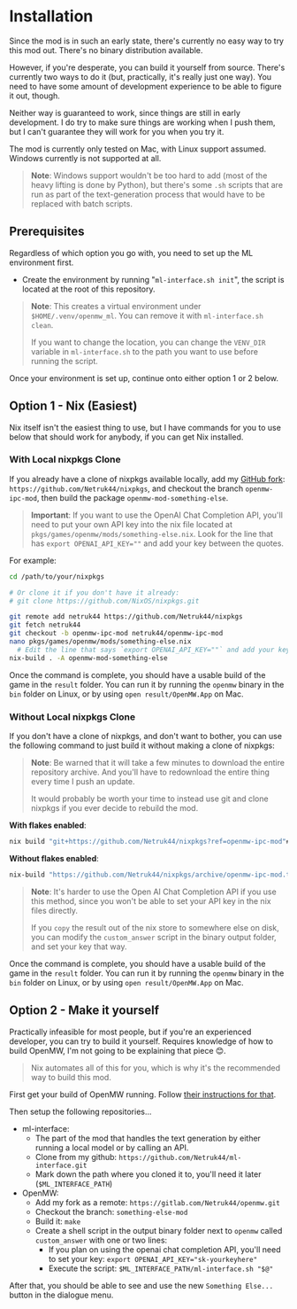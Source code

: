 # Installation

<!-- Hi there, this isn't really ready for general usage yet since it's so hacked together, but if you're reading this, maybe you want to give it a shot anyway? -->
Since the mod is in such an early state, there's currently no easy way to try this mod out. There's no binary distribution available.

However, if you're desperate, you can build it yourself from source. There's currently two ways to do it (but, practically, it's really just one way). You need to have some amount of development experience to be able to figure it out, though.

Neither way is guaranteed to work, since things are still in early development. I do try to make sure things are working when I push them, but I can't guarantee they will work for you when you try it.

The mod is currently only tested on Mac, with Linux support assumed. Windows currently is not supported at all.

> **Note**: Windows support wouldn't be too hard to add (most of the heavy lifting is done by Python), but there's some `.sh` scripts that are run as part of the text-generation process that would have to be replaced with batch scripts.

## Prerequisites
Regardless of which option you go with, you need to set up the ML environment first.

* Create the environment by running "`ml-interface.sh init`", the script is located at the root of this repository.

> **Note**: This creates a virtual environment under `$HOME/.venv/openmw_ml`. You can remove it with `ml-interface.sh clean`.
>
> If you want to change the location, you can change the `VENV_DIR` variable in `ml-interface.sh` to the path you want to use before running the script.

Once your environment is set up, continue onto either option 1 or 2 below.

## Option 1 - Nix (Easiest)
Nix itself isn't the easiest thing to use, but I have commands for you to use below that should work for anybody, if you can get Nix installed.

### With Local nixpkgs Clone

If you already have a clone of nixpkgs available locally, add my [GitHub fork](https://github.com/Netruk44/nixpkgs): `https://github.com/Netruk44/nixpkgs`, and checkout the branch `openmw-ipc-mod`, then build the package `openmw-mod-something-else`.

> **Important**: If you want to use the OpenAI Chat Completion API, you'll need to put your own API key into the nix file located at `pkgs/games/openmw/mods/something-else.nix`. Look for the line that has `export OPENAI_API_KEY=""` and add your key between the quotes.

For example:
```bash
cd /path/to/your/nixpkgs

# Or clone it if you don't have it already:
# git clone https://github.com/NixOS/nixpkgs.git

git remote add netruk44 https://github.com/Netruk44/nixpkgs
git fetch netruk44
git checkout -b openmw-ipc-mod netruk44/openmw-ipc-mod
nano pkgs/games/openmw/mods/something-else.nix
  # Edit the line that says `export OPENAI_API_KEY=""` and add your key between the quotes
nix-build . -A openmw-mod-something-else
```

Once the command is complete, you should have a usable build of the game in the `result` folder. You can run it by running the `openmw` binary in the `bin` folder on Linux, or by using `open result/OpenMW.App` on Mac.


### Without Local nixpkgs Clone
If you don't have a clone of nixpkgs, and don't want to bother, you can use the following command to just build it without making a clone of nixpkgs:

> **Note**: Be warned that it will take a few minutes to download the entire repository archive. And you'll have to redownload the entire thing every time I push an update.
> 
> It would probably be worth your time to instead use git and clone nixpkgs if you ever decide to rebuild the mod.

**With flakes enabled**:
```bash
nix build "git+https://github.com/Netruk44/nixpkgs?ref=openmw-ipc-mod"#openmw-mod-something-else
```

**Without flakes enabled**:
```bash
nix-build "https://github.com/Netruk44/nixpkgs/archive/openmw-ipc-mod.tar.gz" -A openmw-mod-something-else
```

> **Note**: It's harder to use the Open AI Chat Completion API if you use this method, since you won't be able to set your API key in the nix files directly.
> 
> If you `copy` the result out of the nix store to somewhere else on disk, you can modify the `custom_answer` script in the binary output folder, and set your key that way.

Once the command is complete, you should have a usable build of the game in the `result` folder. You can run it by running the `openmw` binary in the `bin` folder on Linux, or by using `open result/OpenMW.App` on Mac.

## Option 2 - Make it yourself
Practically infeasible for most people, but if you're an experienced developer, you can try to build it yourself. Requires knowledge of how to build OpenMW, I'm not going to be explaining that piece 😊.

> Nix automates all of this for you, which is why it's the recommended way to build this mod.

First get your build of OpenMW running. Follow [their instructions for that](https://wiki.openmw.org/index.php?title=Development_Environment_Setup).

Then setup the following repositories...

* ml-interface:
  * The part of the mod that handles the text generation by either running a local model or by calling an API.
  * Clone from my github: `https://github.com/Netruk44/ml-interface.git`
  * Mark down the path where you cloned it to, you'll need it later (`$ML_INTERFACE_PATH`)
* OpenMW:
  * Add my fork as a remote: `https://gitlab.com/Netruk44/openmw.git`
  * Checkout the branch: `something-else-mod`
  * Build it: `make`
  * Create a shell script in the output binary folder next to `openmw` called `custom_answer` with one or two lines:
    * If you plan on using the openai chat completion API, you'll need to set your key: `export OPENAI_API_KEY="sk-yourkeyhere"`
    * Execute the script: `$ML_INTERFACE_PATH/ml-interface.sh "$@"`

After that, you should be able to see and use the new `Something Else...` button in the dialogue menu.
